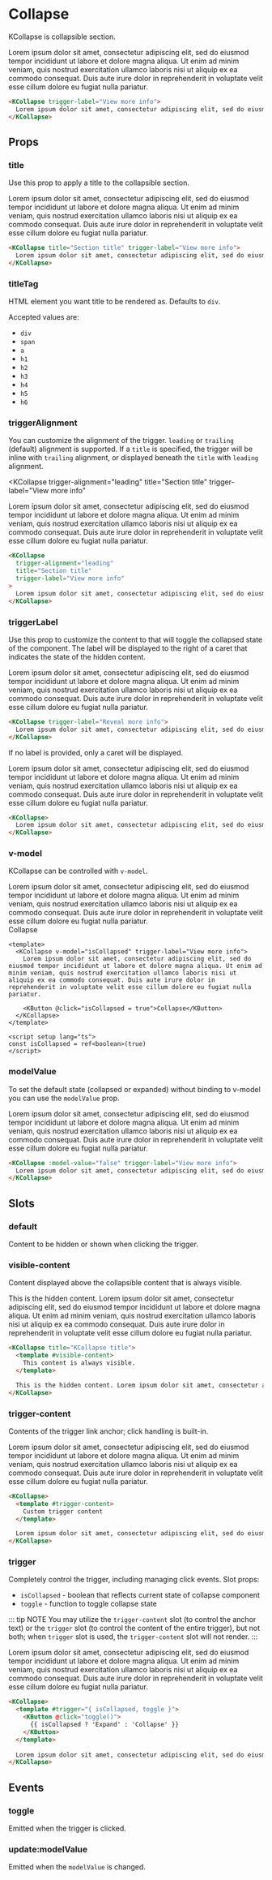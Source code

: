 # Collapse

KCollapse is collapsible section.

<KCollapse trigger-label="View more info">
  Lorem ipsum dolor sit amet, consectetur adipiscing elit, sed do eiusmod tempor incididunt ut labore et dolore magna aliqua. Ut enim ad minim veniam, quis nostrud exercitation ullamco laboris nisi ut aliquip ex ea commodo consequat. Duis aute irure dolor in reprehenderit in voluptate velit esse cillum dolore eu fugiat nulla pariatur.
</KCollapse>

```html
<KCollapse trigger-label="View more info">
  Lorem ipsum dolor sit amet, consectetur adipiscing elit, sed do eiusmod tempor incididunt ut labore et dolore magna aliqua. Ut enim ad minim veniam, quis nostrud exercitation ullamco laboris nisi ut aliquip ex ea commodo consequat. Duis aute irure dolor in reprehenderit in voluptate velit esse cillum dolore eu fugiat nulla pariatur.
</KCollapse>
```

## Props

### title

Use this prop to apply a title to the collapsible section.

<KCollapse title="Section title" trigger-label="View more info">
  Lorem ipsum dolor sit amet, consectetur adipiscing elit, sed do eiusmod tempor incididunt ut labore et dolore magna aliqua. Ut enim ad minim veniam, quis nostrud exercitation ullamco laboris nisi ut aliquip ex ea commodo consequat. Duis aute irure dolor in reprehenderit in voluptate velit esse cillum dolore eu fugiat nulla pariatur.
</KCollapse>

```html
<KCollapse title="Section title" trigger-label="View more info">
  Lorem ipsum dolor sit amet, consectetur adipiscing elit, sed do eiusmod tempor incididunt ut labore et dolore magna aliqua. Ut enim ad minim veniam, quis nostrud exercitation ullamco laboris nisi ut aliquip ex ea commodo consequat. Duis aute irure dolor in reprehenderit in voluptate velit esse cillum dolore eu fugiat nulla pariatur.
</KCollapse>
```

### titleTag

HTML element you want title to be rendered as. Defaults to `div`.

Accepted values are:
* `div`
* `span`
* `a`
* `h1`
* `h2`
* `h3`
* `h4`
* `h5`
* `h6`

### triggerAlignment

You can customize the alignment of the trigger. `leading` or `trailing` (default) alignment is supported.
If a `title` is specified, the trigger will be inline with `trailing` alignment, or displayed beneath the `title` with `leading` alignment.

<KCollapse 
  trigger-alignment="leading" 
  title="Section title" 
  trigger-label="View more info"
>
  Lorem ipsum dolor sit amet, consectetur adipiscing elit, sed do eiusmod tempor incididunt ut labore et dolore magna aliqua. Ut enim ad minim veniam, quis nostrud exercitation ullamco laboris nisi ut aliquip ex ea commodo consequat. Duis aute irure dolor in reprehenderit in voluptate velit esse cillum dolore eu fugiat nulla pariatur.
</KCollapse>

```html
<KCollapse 
  trigger-alignment="leading" 
  title="Section title" 
  trigger-label="View more info"
>
  Lorem ipsum dolor sit amet, consectetur adipiscing elit, sed do eiusmod tempor incididunt ut labore et dolore magna aliqua. Ut enim ad minim veniam, quis nostrud exercitation ullamco laboris nisi ut aliquip ex ea commodo consequat. Duis aute irure dolor in reprehenderit in voluptate velit esse cillum dolore eu fugiat nulla pariatur.
</KCollapse>
```

### triggerLabel

Use this prop to customize the content to that will toggle the collapsed state of the component. The label will be displayed to the right of a caret that indicates the state of the hidden content.

<KCollapse trigger-label="Reveal more info">
  Lorem ipsum dolor sit amet, consectetur adipiscing elit, sed do eiusmod tempor incididunt ut labore et dolore magna aliqua. Ut enim ad minim veniam, quis nostrud exercitation ullamco laboris nisi ut aliquip ex ea commodo consequat. Duis aute irure dolor in reprehenderit in voluptate velit esse cillum dolore eu fugiat nulla pariatur.
</KCollapse>

```html
<KCollapse trigger-label="Reveal more info">
  Lorem ipsum dolor sit amet, consectetur adipiscing elit, sed do eiusmod tempor incididunt ut labore et dolore magna aliqua. Ut enim ad minim veniam, quis nostrud exercitation ullamco laboris nisi ut aliquip ex ea commodo consequat. Duis aute irure dolor in reprehenderit in voluptate velit esse cillum dolore eu fugiat nulla pariatur.
</KCollapse>
```

If no label is provided, only a caret will be displayed.

<KCollapse>
  Lorem ipsum dolor sit amet, consectetur adipiscing elit, sed do eiusmod tempor incididunt ut labore et dolore magna aliqua. Ut enim ad minim veniam, quis nostrud exercitation ullamco laboris nisi ut aliquip ex ea commodo consequat. Duis aute irure dolor in reprehenderit in voluptate velit esse cillum dolore eu fugiat nulla pariatur.
</KCollapse>

```html
<KCollapse>
  Lorem ipsum dolor sit amet, consectetur adipiscing elit, sed do eiusmod tempor incididunt ut labore et dolore magna aliqua. Ut enim ad minim veniam, quis nostrud exercitation ullamco laboris nisi ut aliquip ex ea commodo consequat. Duis aute irure dolor in reprehenderit in voluptate velit esse cillum dolore eu fugiat nulla pariatur.
</KCollapse>
```

### v-model

KCollapse can be controlled with `v-model`.

<KCollapse trigger-label="View more info" v-model="vModelCollapsed">
  <div class="vertical-container">
    Lorem ipsum dolor sit amet, consectetur adipiscing elit, sed do eiusmod tempor incididunt ut labore et dolore magna aliqua. Ut enim ad minim veniam, quis nostrud exercitation ullamco laboris nisi ut aliquip ex ea commodo consequat. Duis aute irure dolor in reprehenderit in voluptate velit esse cillum dolore eu fugiat nulla pariatur.
    <div>
      <KButton @click="vModelCollapsed = true">Collapse</KButton>
    </div>
  </div>
</KCollapse>

```vue
<template>
  <KCollapse v-model="isCollapsed" trigger-label="View more info">
    Lorem ipsum dolor sit amet, consectetur adipiscing elit, sed do eiusmod tempor incididunt ut labore et dolore magna aliqua. Ut enim ad minim veniam, quis nostrud exercitation ullamco laboris nisi ut aliquip ex ea commodo consequat. Duis aute irure dolor in reprehenderit in voluptate velit esse cillum dolore eu fugiat nulla pariatur.
    
    <KButton @click="isCollapsed = true">Collapse</KButton>
  </KCollapse>
</template>

<script setup lang="ts">
const isCollapsed = ref<boolean>(true)
</script>
```

### modelValue

To set the default state (collapsed or expanded) without binding to v-model you can use the `modelValue` prop.

<KCollapse :model-value="false" trigger-label="View more info">
  Lorem ipsum dolor sit amet, consectetur adipiscing elit, sed do eiusmod tempor incididunt ut labore et dolore magna aliqua. Ut enim ad minim veniam, quis nostrud exercitation ullamco laboris nisi ut aliquip ex ea commodo consequat. Duis aute irure dolor in reprehenderit in voluptate velit esse cillum dolore eu fugiat nulla pariatur.
</KCollapse>

```html
<KCollapse :model-value="false" trigger-label="View more info">
  Lorem ipsum dolor sit amet, consectetur adipiscing elit, sed do eiusmod tempor incididunt ut labore et dolore magna aliqua. Ut enim ad minim veniam, quis nostrud exercitation ullamco laboris nisi ut aliquip ex ea commodo consequat. Duis aute irure dolor in reprehenderit in voluptate velit esse cillum dolore eu fugiat nulla pariatur.
</KCollapse>
```

## Slots

### default

Content to be hidden or shown when clicking the trigger.

### visible-content

Content displayed above the collapsible content that is always visible.

<KCollapse title="KCollapse title">
  <template #visible-content>
    This content is always visible.
  </template>

  This is the hidden content. Lorem ipsum dolor sit amet, consectetur adipiscing elit, sed do eiusmod tempor incididunt ut labore et dolore magna aliqua. Ut enim ad minim veniam, quis nostrud exercitation ullamco laboris nisi ut aliquip ex ea commodo consequat. Duis aute irure dolor in reprehenderit in voluptate velit esse cillum dolore eu fugiat nulla pariatur.
</KCollapse>


```html
<KCollapse title="KCollapse title">
  <template #visible-content>
    This content is always visible.
  </template>

  This is the hidden content. Lorem ipsum dolor sit amet, consectetur adipiscing elit, sed do eiusmod tempor incididunt ut labore et dolore magna aliqua. Ut enim ad minim veniam, quis nostrud exercitation ullamco laboris nisi ut aliquip ex ea commodo consequat. Duis aute irure dolor in reprehenderit in voluptate velit esse cillum dolore eu fugiat nulla pariatur.
</KCollapse>
```

### trigger-content

Contents of the trigger link anchor; click handling is built-in.

<KCollapse>
  <template #trigger-content>
    Custom trigger content
  </template>

  Lorem ipsum dolor sit amet, consectetur adipiscing elit, sed do eiusmod tempor incididunt ut labore et dolore magna aliqua. Ut enim ad minim veniam, quis nostrud exercitation ullamco laboris nisi ut aliquip ex ea commodo consequat. Duis aute irure dolor in reprehenderit in voluptate velit esse cillum dolore eu fugiat nulla pariatur.
</KCollapse>

```html
<KCollapse>
  <template #trigger-content>
    Custom trigger content
  </template>

  Lorem ipsum dolor sit amet, consectetur adipiscing elit, sed do eiusmod tempor incididunt ut labore et dolore magna aliqua. Ut enim ad minim veniam, quis nostrud exercitation ullamco laboris nisi ut aliquip ex ea commodo consequat. Duis aute irure dolor in reprehenderit in voluptate velit esse cillum dolore eu fugiat nulla pariatur.
</KCollapse>
```

### trigger

Completely control the trigger, including managing click events. Slot props:

- `isCollapsed` - boolean that reflects current state of collapse component
- `toggle` - function to toggle collapse state

::: tip NOTE
You may utilize the `trigger-content` slot (to control the anchor text) or the `trigger` slot (to control the content of the entire trigger), but not both; when `trigger` slot is used, the `trigger-content` slot will not render.
:::

<KCollapse>
  <template #trigger="{ isCollapsed, toggle }">
    <KButton @click="toggle()">
      {{ isCollapsed ? 'Expand' : 'Collapse' }}
    </KButton>
  </template>
  
  Lorem ipsum dolor sit amet, consectetur adipiscing elit, sed do eiusmod tempor incididunt ut labore et dolore magna aliqua. Ut enim ad minim veniam, quis nostrud exercitation ullamco laboris nisi ut aliquip ex ea commodo consequat. Duis aute irure dolor in reprehenderit in voluptate velit esse cillum dolore eu fugiat nulla pariatur.
</KCollapse>

```html
<KCollapse>
  <template #trigger="{ isCollapsed, toggle }">
    <KButton @click="toggle()">
      {{ isCollapsed ? 'Expand' : 'Collapse' }}
    </KButton>
  </template>
  
  Lorem ipsum dolor sit amet, consectetur adipiscing elit, sed do eiusmod tempor incididunt ut labore et dolore magna aliqua. Ut enim ad minim veniam, quis nostrud exercitation ullamco laboris nisi ut aliquip ex ea commodo consequat. Duis aute irure dolor in reprehenderit in voluptate velit esse cillum dolore eu fugiat nulla pariatur.
</KCollapse>
```

## Events

### toggle

Emitted when the trigger is clicked.

### update:modelValue

Emitted when the `modelValue` is changed.

<script setup lang="ts">
import { ref } from 'vue'

const vModelCollapsed = ref<boolean>(true)
</script>

<style lang="scss" scoped>
.vertical-container {
  display: flex;
  flex-direction: column;
  gap: $kui-space-50;
}
</style>
